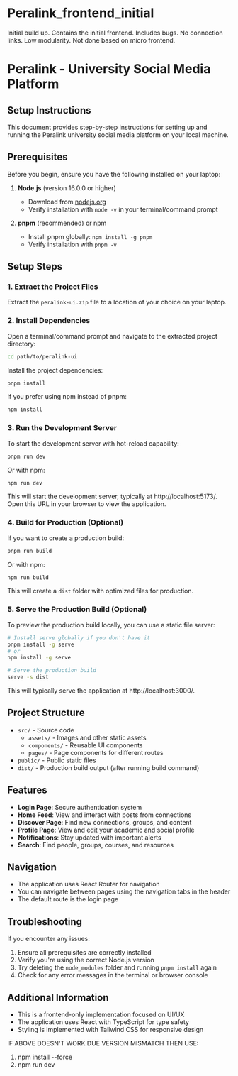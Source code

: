 # Peralink_frontend_initial

Initial build up.
Contains the initial frontend. 
Includes bugs.
No connection links.
Low modularity.
Not done based on micro frontend.

# Peralink - University Social Media Platform

## Setup Instructions

This document provides step-by-step instructions for setting up and running the Peralink university social media platform on your local machine.

## Prerequisites

Before you begin, ensure you have the following installed on your laptop:

1. **Node.js** (version 16.0.0 or higher)
   - Download from [nodejs.org](https://nodejs.org/)
   - Verify installation with `node -v` in your terminal/command prompt

2. **pnpm** (recommended) or npm
   - Install pnpm globally: `npm install -g pnpm`
   - Verify installation with `pnpm -v`

## Setup Steps

### 1. Extract the Project Files

Extract the `peralink-ui.zip` file to a location of your choice on your laptop.

### 2. Install Dependencies

Open a terminal/command prompt and navigate to the extracted project directory:

```bash
cd path/to/peralink-ui
```

Install the project dependencies:

```bash
pnpm install
```

If you prefer using npm instead of pnpm:

```bash
npm install
```

### 3. Run the Development Server

To start the development server with hot-reload capability:

```bash
pnpm run dev
```

Or with npm:

```bash
npm run dev
```

This will start the development server, typically at http://localhost:5173/. Open this URL in your browser to view the application.

### 4. Build for Production (Optional)

If you want to create a production build:

```bash
pnpm run build
```

Or with npm:

```bash
npm run build
```

This will create a `dist` folder with optimized files for production.

### 5. Serve the Production Build (Optional)

To preview the production build locally, you can use a static file server:

```bash
# Install serve globally if you don't have it
pnpm install -g serve
# or
npm install -g serve

# Serve the production build
serve -s dist
```

This will typically serve the application at http://localhost:3000/.

## Project Structure

- `src/` - Source code
  - `assets/` - Images and other static assets
  - `components/` - Reusable UI components
  - `pages/` - Page components for different routes
- `public/` - Public static files
- `dist/` - Production build output (after running build command)

## Features

- **Login Page**: Secure authentication system
- **Home Feed**: View and interact with posts from connections
- **Discover Page**: Find new connections, groups, and content
- **Profile Page**: View and edit your academic and social profile
- **Notifications**: Stay updated with important alerts
- **Search**: Find people, groups, courses, and resources

## Navigation

- The application uses React Router for navigation
- You can navigate between pages using the navigation tabs in the header
- The default route is the login page

## Troubleshooting

If you encounter any issues:

1. Ensure all prerequisites are correctly installed
2. Verify you're using the correct Node.js version
3. Try deleting the `node_modules` folder and running `pnpm install` again
4. Check for any error messages in the terminal or browser console

## Additional Information

- This is a frontend-only implementation focused on UI/UX
- The application uses React with TypeScript for type safety
- Styling is implemented with Tailwind CSS for responsive design




IF ABOVE DOESN'T WORK DUE VERSION MISMATCH THEN USE:

1. npm install --force
2. npm run dev
